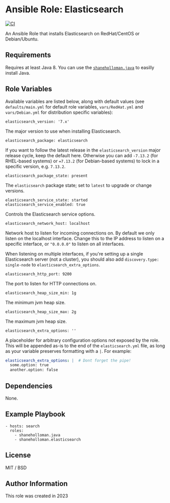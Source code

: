 # Ansible Role: Elasticsearch

[![CI](https://github.com/shaneholloman-org/ansible-role-elasticsearch/actions/workflows/ci.yml/badge.svg)](https://github.com/shaneholloman-org/ansible-role-elasticsearch/actions/workflows/ci.yml)

An Ansible Role that installs Elasticsearch on RedHat/CentOS or Debian/Ubuntu.

## Requirements

Requires at least Java 8. You can use the [`shaneholloman.java`](https://github.com/shaneholloman/ansible-role-java) to easilly install Java.

## Role Variables

Available variables are listed below, along with default values (see `defaults/main.yml` for default role variables, `vars/RedHat.yml` and  `vars/Debian.yml` for distribution specific variables):

    elasticsearch_version: '7.x'

The major version to use when installing Elasticsearch.

    elasticsearch_package: elasticsearch

If you want to follow the latest release in the `elasticsearch_version` major release cycle, keep the default here. Otherwise you can add `-7.13.2` (for RHEL-based systems) or `=7.13.2` (for Debian-based systems) to lock in a specific version, e.g. `7.13.2`.

    elasticsearch_package_state: present

The `elasticsearch` package state; set to `latest` to upgrade or change versions.

    elasticsearch_service_state: started
    elasticsearch_service_enabled: true

Controls the Elasticsearch service options.

    elasticsearch_network_host: localhost

Network host to listen for incoming connections on. By default we only listen on the localhost interface. Change this to the IP address to listen on a specific interface, or `"0.0.0.0"` to listen on all interfaces.

When listening on multiple interfaces, if you're setting up a single Elasticsearch server (not a cluster), you should also add `discovery.type: single-node` to `elasticsearch_extra_options`.

    elasticsearch_http_port: 9200

The port to listen for HTTP connections on.

    elasticsearch_heap_size_min: 1g

The minimum jvm heap size.

    elasticsearch_heap_size_max: 2g

The maximum jvm heap size.

    elasticsearch_extra_options: ''

A placeholder for arbitrary configuration options not exposed by the role. This will be appended as-is to the end of the `elasticsearch.yml` file, as long as your variable preserves formatting with a `|`. For example:

```yaml
elasticsearch_extra_options: |  # Dont forget the pipe!
  some.option: true
  another.option: false
```

## Dependencies

None.

## Example Playbook

    - hosts: search
      roles:
        - shaneholloman.java
        - shaneholloman.elasticsearch

## License

MIT / BSD

## Author Information

This role was created in 2023

